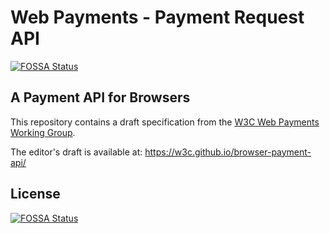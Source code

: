 # Web Payments - Payment Request API
[![FOSSA Status](https://app.fossa.io/api/projects/git%2Bhttps%3A%2F%2Fgithub.com%2Fjr00814263%2Fbrowser-payment-api.svg?type=shield)](https://app.fossa.io/projects/git%2Bhttps%3A%2F%2Fgithub.com%2Fjr00814263%2Fbrowser-payment-api?ref=badge_shield)

## A Payment API for Browsers

This repository contains a draft specification from the [W3C Web Payments Working Group](https://www.w3.org/Payments/WG/).

The editor's draft is available at: https://w3c.github.io/browser-payment-api/

## License
[![FOSSA Status](https://app.fossa.io/api/projects/git%2Bhttps%3A%2F%2Fgithub.com%2Fjr00814263%2Fbrowser-payment-api.svg?type=large)](https://app.fossa.io/projects/git%2Bhttps%3A%2F%2Fgithub.com%2Fjr00814263%2Fbrowser-payment-api?ref=badge_large)